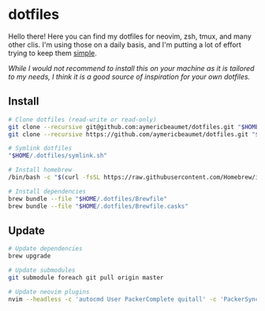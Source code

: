 # dotfiles

Hello there! Here you can find my dotfiles for neovim, zsh, tmux, and many other
clis. I'm using those on a daily basis, and I'm putting a lot of effort trying
to keep them [simple](https://www.youtube.com/watch?v=LKtk3HCgTa8).

_While I would not recommend to install this on your machine as it is tailored
to my needs, I think it is a good source of inspiration for your own dotfiles._

## Install

```bash
# Clone dotfiles (read-write or read-only)
git clone --recursive git@github.com:aymericbeaumet/dotfiles.git "$HOME/.dotfiles"
git clone --recursive https://github.com/aymericbeaumet/dotfiles.git "$HOME/.dotfiles"

# Symlink dotfiles
"$HOME/.dotfiles/symlink.sh"

# Install homebrew
/bin/bash -c "$(curl -fsSL https://raw.githubusercontent.com/Homebrew/install/HEAD/install.sh)"

# Install dependencies
brew bundle --file "$HOME/.dotfiles/Brewfile"
brew bundle --file "$HOME/.dotfiles/Brewfile.casks"
```

## Update

```bash
# Update dependencies
brew upgrade

# Update submodules
git submodule foreach git pull origin master

# Update neovim plugins
nvim --headless -c 'autocmd User PackerComplete quitall' -c 'PackerSync'
```
